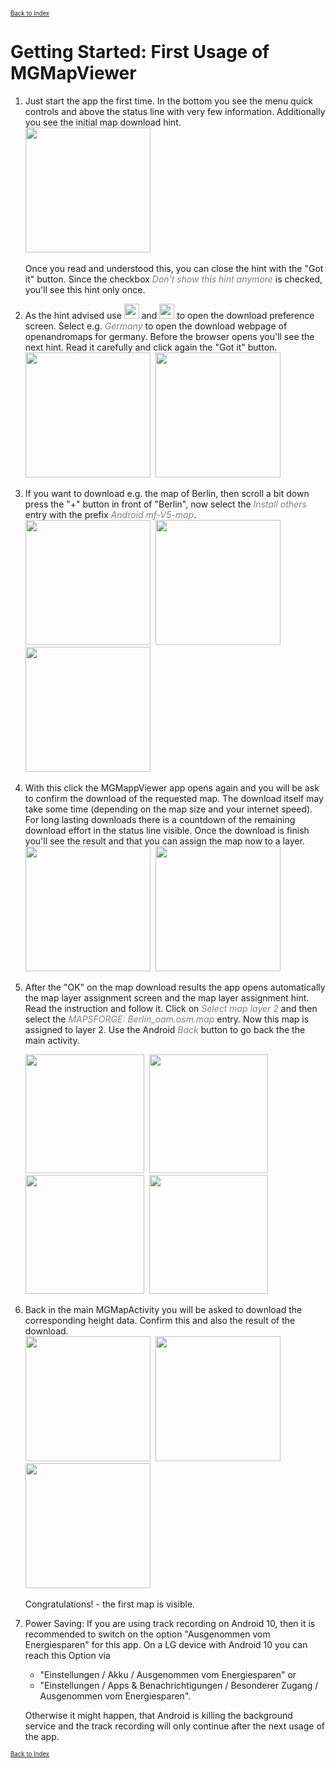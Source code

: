 <small><small>[Back to Index](../index.md)</small></small>

# Getting Started: First Usage of MGMapViewer



1. Just start the app the first time. In the bottom you see the menu quick controls and above the status line with very few information. 
   Additionally you see the initial map download hint.  
   <img src="./01_Hint_InitialMapDownload.png" width="200" />&nbsp;

   Once you read and understood this, you can close the hint with the "Got it" button. 
   Since the checkbox <span style="color:gray">*Don't show this hint anymore*</span>
   is checked, you'll see this hint only once.
 
2. As the hint advised use <img src="../icons/group_task.svg" width="24"/> and <img src="../icons/download.svg" width="24"/>
   to open the download preference screen. Select e.g. <span style="color:gray">*Germany*</span> to open the download webpage of openandromaps for germany. 
   Before the browser opens you'll see the next hint. Read it carefully and click again the "Got it" button.  
   <img src="./02_DownloadPreferenceScreen.png" width="200" />&nbsp;
   <img src="./03_Hint_MapDownload.png" width="200" />&nbsp;

3. If you want to download e.g. the map of Berlin, then scroll a bit down press the "+" button in front
   of "Berlin", now select the  <span style="color:gray">*Install others*</span> entry with the prefix
   <span style="color:gray">*Android mf-V5-map*</span>.  
   <img src="./04_OpenAndroMapsD.png" width="200" />&nbsp;
   <img src="./05_OpenAndroMaps_Scrolled.png" width="200" />&nbsp;
   <img src="./06_OpenAndroMaps_Berlin.png" width="200" />&nbsp;

4. With this click the MGMappViewer app opens again and you will be ask to confirm the download of the requested map.
   The download itself may take some time (depending on the map size and your internet speed). For long lasting downloads there is a 
   countdown of the remaining download effort in the status line visible.
   Once the download is finish you'll see the result and that you can assign the map now to a layer.  
   <img src="./07_DownloadMap_Cofirm.png" width="200" />&nbsp;
   <img src="./08_DownloadMap_Result.png" width="200" />&nbsp;

5. After the "OK" on the map download results the app opens automatically the map layer assignment screen and the 
   map layer assignment hint. Read the instruction and follow it. Click on <span style="color:gray">*Select map layer 2*</span> and then select the 
   <span style="color:gray">*MAPSFORGE: Berlin_oam.osm.map*</span> entry. Now this map is assigned to layer 2. Use the Android
   <span style="color:gray">*Back*</span> button to go back the the main activity.

   <img src="./09_Hint_MapLayerAssignment.png" width="190" />&nbsp;
   <img src="./10_MaplLayers.png" width="190" />&nbsp;
   <img src="./11_MapLayer2_Selection.png" width="190" />&nbsp;
   <img src="./12_MapLayer2_assigned.png" width="190" />

6. Back in the main MGMapActivity you will be asked to download the corresponding height data. Confirm this and also the result of the download.  
   <img src="./13_AutoDownloadHgt_Confirm.png" width="200" />&nbsp;
   <img src="./14_AutoDownloadHgt_Result.png" width="200" />&nbsp;
   <img src="./15_MapBerlin_finished.png" width="200" />&nbsp;

   Congratulations! - the first map is visible.


7. Power Saving: If you are using track recording on Android&nbsp;10, then it is recommended to switch on the option "Ausgenommen vom Energiesparen" for this app.
   On a LG device with Android&nbsp;10 you can reach this Option via
      - "Einstellungen / Akku / Ausgenommen vom Energiesparen" or
      - "Einstellungen / Apps & Benachrichtigungen / Besonderer Zugang / Ausgenommen vom Energiesparen".

   Otherwise it might happen, that Android is killing the
   background service and the track recording will only continue after the next usage of the app.


<small><small>[Back to Index](../index.md)</small></small>

